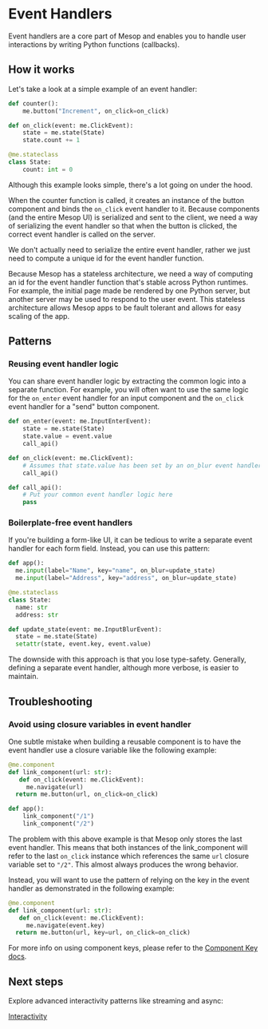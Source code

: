 # Event Handlers

Event handlers are a core part of Mesop and enables you to handle user interactions by writing Python functions (callbacks).

## How it works

Let's take a look at a simple example of an event handler:

```py title="Simple event handler"
def counter():
    me.button("Increment", on_click=on_click)

def on_click(event: me.ClickEvent):
    state = me.state(State)
    state.count += 1

@me.stateclass
class State:
    count: int = 0
```

Although this example looks simple, there's a lot going on under the hood.

When the counter function is called, it creates an instance of the button component and binds the `on_click` event handler to it. Because components (and the entire Mesop UI) is serialized and sent to the client, we need a way of serializing the event handler so that when the button is clicked, the correct event handler is called on the server.

We don't actually need to serialize the entire event handler, rather we just need to compute a unique id for the event handler function.

Because Mesop has a stateless architecture, we need a way of computing an id for the event handler function that's stable across Python runtimes. For example, the initial page made be rendered by one Python server, but another server may be used to respond to the user event. This stateless architecture allows Mesop apps to be fault tolerant and allows for easy scaling of the app.

## Patterns

### Reusing event handler logic

You can share event handler logic by extracting the common logic into a separate function. For example, you will often want to use the same logic for the `on_enter` event handler for an input component and the `on_click` event handler for a "send" button component.

```py title="Reusing event handler logic"
def on_enter(event: me.InputEnterEvent):
    state = me.state(State)
    state.value = event.value
    call_api()

def on_click(event: me.ClickEvent):
    # Assumes that state.value has been set by an on_blur event handler
    call_api()

def call_api():
    # Put your common event handler logic here
    pass
```

### Boilerplate-free event handlers

If you're building a form-like UI, it can be tedious to write a separate event handler for each form field. Instead, you can use this pattern:

```py title="Boilerplate-free event handlers"
def app():
  me.input(label="Name", key="name", on_blur=update_state)
  me.input(label="Address", key="address", on_blur=update_state)

@me.stateclass
class State:
  name: str
  address: str

def update_state(event: me.InputBlurEvent):
  state = me.state(State)
  setattr(state, event.key, event.value)
```

The downside with this approach is that you lose type-safety. Generally, defining a separate event handler, although more verbose, is easier to maintain.

## Troubleshooting

### Avoid using closure variables in event handler

One subtle mistake when building a reusable component is to have the event handler use a closure variable like the following example:

```py title="Bad example of using closure variable"
@me.component
def link_component(url: str):
   def on_click(event: me.ClickEvent):
     me.navigate(url)
  return me.button(url, on_click=on_click)

def app():
    link_component("/1")
    link_component("/2")
```

The problem with this above example is that Mesop only stores the last event handler. This means that both instances of the link_component will refer to the last `on_click` instance which references the same `url` closure variable set to `"/2"`. This almost always produces the wrong behavior.

Instead, you will want to use the pattern of relying on the key in the event handler as demonstrated in the following example:

```py title="Good example of using key"
@me.component
def link_component(url: str):
   def on_click(event: me.ClickEvent):
     me.navigate(event.key)
  return me.button(url, key=url, on_click=on_click)
```

For more info on using component keys, please refer to the [Component Key docs](../components/index.md#component-key).

## Next steps

Explore advanced interactivity patterns like streaming and async:

<a href="../interactivity" class="next-step">
    Interactivity
</a>
